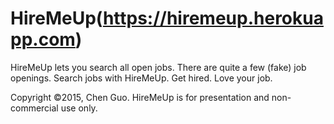 # HireMeUp(https://hiremeup.herokuapp.com)
HireMeUp lets you search all open jobs. There are quite a few (fake) job openings. Search jobs with HireMeUp. Get hired. Love your job.

Copyright ©2015, Chen Guo. HireMeUp is for presentation and non-commercial use only.
